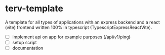 # terv-template
A template for all types of applications with an express backend and a react (vite) frontend written 100% in typescript (TypescriptExpressReactVite).

- [ ] implement api on app for example purposes (/api/v1/ping)
- [ ] setup script
- [ ] documentation